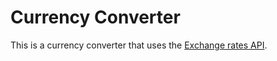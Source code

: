 # Currency Converter

This is a currency converter that uses the <a href="https://exchangerate.host/#/" target="__blank">Exchange rates API</a>.